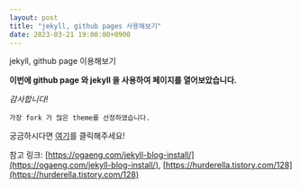 ```yaml
---
layout: post
title: "jekyll, github pages 사용해보기"
date: 2023-03-21 19:00:00+0900
---
```


jekyll, github page 이용해보기

**이번에 github page 와 jekyll 을 사용하여 페이지를 열어보았습니다.**

_감사합니다!_

````
가장 fork 가 많은 theme를 선정하였습니다.
````

궁금하시다면 [여기](https://github.com/topics/jekyll-theme)를 클릭해주세요!

참고 링크:  [https://ogaeng.com/jekyll-blog-install/](https://ogaeng.com/jekyll-blog-install/), [https://hurderella.tistory.com/128](https://hurderella.tistory.com/128)
